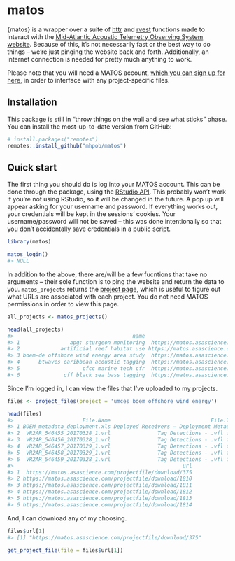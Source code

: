
<!-- README.md is generated from README.Rmd. Please edit that file -->

# matos

<!-- badges: start -->

<!-- badges: end -->

{matos} is a wrapper over a suite of [httr](https://httr.r-lib.org/) and
[rvest](https://rvest.tidyverse.org/) functions made to interact with
the [Mid-Atlantic Acoustic Telemetry Observing System
website](https://matos.asascience.com/). Because of this, it’s not
necessarily fast or the best way to do things – we’re just pinging the
website back and forth. Additionally, an internet connection is needed
for pretty much anything to work.

Please note that you will need a MATOS account, [which you can sign up
for here](https://matos.asascience.com/account/signup), in order to
interface with any project-specific files.

## Installation

This package is still in “throw things on the wall and see what sticks”
phase. You can install the most-up-to-date version from GitHub:

``` r
# install.packages("remotes")
remotes::install_github("mhpob/matos")
```

## Quick start

The first thing you should do is log into your MATOS account. This can
be done through the package, using the [RStudio
API](https://rstudio.github.io/rstudio-extensions/rstudioapi.html). This
probably won’t work if you’re not using RStudio, so it will be changed
in the future. A pop up will appear asking for your username and
password. If everything works out, your credentials will be kept in the
sessions’ cookies. Your username/password will not be saved – this was
done intentionally so that you don’t accidentally save credentials in a
public script.

``` r
library(matos)

matos_login()
#> NULL
```

In addition to the above, there are/will be a few fucntions that take no
arguments – their sole function is to ping the website and return the
data to you. `matos_projects` returns the [project
page](https://matos.asascience.com/project), which is useful to figure
out what URLs are associated with each project. You do not need MATOS
permissions in order to view this page.

``` r
all_projects <- matos_projects()

head(all_projects)
#>                                      name                                             url
#> 1                apg: sturgeon monitoring  https://matos.asascience.com/project/detail/88
#> 2             artificial reef habitat use https://matos.asascience.com/project/detail/128
#> 3 boem-de offshore wind energy area study  https://matos.asascience.com/project/detail/85
#> 4      btwaves caribbean acoustic tagging  https://matos.asascience.com/project/detail/94
#> 5                    cfcc marine tech cfr  https://matos.asascience.com/project/detail/98
#> 6              cff black sea bass tagging  https://matos.asascience.com/project/detail/91
```

Since I’m logged in, I can view the files that I’ve uploaded to my
projects.

``` r
files <- project_files(project = 'umces boem offshore wind energy')

head(files)
#>                      File.Name                                File.Type Upload.Date
#> 1 BOEM_metadata_deployment.xls Deployed Receivers – Deployment Metadata   3/30/2020
#> 2  VR2AR_546455_20170328_1.vrl               Tag Detections - .vfl file   5/28/2020
#> 3  VR2AR_546456_20170328_1.vrl               Tag Detections - .vfl file   5/28/2020
#> 4  VR2AR_546457_20170329_1.vrl               Tag Detections - .vfl file   5/28/2020
#> 5  VR2AR_546458_20170329_1.vrl               Tag Detections - .vfl file   5/28/2020
#> 6  VR2AR_546459_20170328_1.vrl               Tag Detections - .vfl file   5/28/2020
#>                                                      url
#> 1  https://matos.asascience.com/projectfile/download/375
#> 2 https://matos.asascience.com/projectfile/download/1810
#> 3 https://matos.asascience.com/projectfile/download/1811
#> 4 https://matos.asascience.com/projectfile/download/1812
#> 5 https://matos.asascience.com/projectfile/download/1813
#> 6 https://matos.asascience.com/projectfile/download/1814
```

And, I can download any of my choosing.

``` r
files$url[1]
#> [1] "https://matos.asascience.com/projectfile/download/375"

get_project_file(file = files$url[1])
```
